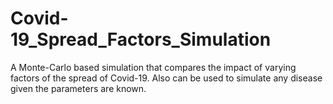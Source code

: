# Covid-19_Spread_Factors_Simulation
A Monte-Carlo based simulation that compares the impact of varying factors of the spread of Covid-19. Also can be used to simulate any disease given the parameters are known.
